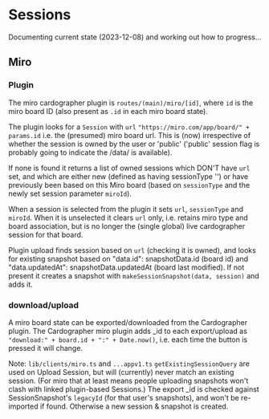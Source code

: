 # Sessions

Documenting current state (2023-12-08) and working out how to progress...

## Miro

### Plugin

The miro cardographer plugin is `routes/(main)/miro/[id]`, where `id` is
the miro board ID (also present as `.id` in each miro board state).

The plugin looks for a `Session` with `url` `"https://miro.com/app/board/" + params.id`
i.e. the (presumed) miro board url. This is (now) irrespective of whether the session
is owned by the user or 'public' ('public' session flag is probably going to 
indicate the /data/ is available).

If none is found it returns a list of owned sessions which DON'T have `url` set,
and which are either new (defined as having sessionType '') or have previously
been based on this Miro board (based on `sessionType` and the
newly set session parameter `miroId`).

When a session is selected from the plugin it sets `url`, `sessionType` and `miroId`.
When it is unselected it clears `url` only, i.e. retains miro type and board association,
but is no longer the (single global) live cardographer session for that board. 

Plugin upload finds session based on `url` (checking it is owned),
and looks for existing snapshot based on "data.id": snapshotData.id (board id)
and "data.updatedAt": snapshotData.updatedAt (board last modified).
If not present it creates a snapshot with `makeSessionSnapshot(data, session)`
and adds it.

### download/upload

A miro board state can be exported/downloaded from the Cardographer plugin.
The Cardographer miro plugin adds _id to each export/upload as 
`"download:" + board.id + ":" + Date.now()`, i.e. each time the 
button is pressed it will change.

Note: `lib/clients/miro.ts` and `...appv1.ts` `getExistingSessionQuery`
are used on Upload Session, but will (currently) never match an existing
session. (For miro that at least means people uploading snapshots won't
clash with linked plugin-based Sessions.)
The export _id is checked against SessionSnapshot's `legacyId`
(for that user's snapshots), and won't be re-imported if found.
Otherwise a new session & snapshot is created.



